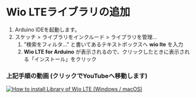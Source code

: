 # Wio LTEライブラリの追加

1. Arduino IDEを起動します。
1. スケッチ > ライブラリをインクルード > ライブラリを管理...
    1. "検索をフィルタ…" と書いてあるテキストボックスへ **wio lte** を入力
    1. **Wio LTE for Arduino** が表示されるので、クリックしたときに表示される「インストール」をクリック

### 上記手順の動画 (クリックでYouTubeへ移動します)

[![How to install Library of Wio LTE (Windows / macOS)](http://img.youtube.com/vi/PEVwPkEnXkc/0.jpg)](http://www.youtube.com/watch?v=PEVwPkEnXkc)
